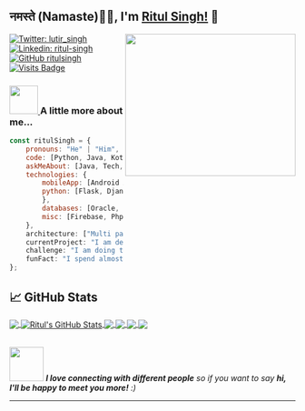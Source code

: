 
## नमस्ते (Namaste)🙏🏻, I'm [Ritul Singh!](https://ritulsingh.github.io/lutirsingh/) 👋 <br>
<a href="https://github.com/ritulsingh"><img align='right' src="https://media.giphy.com/media/SWoSkN6DxTszqIKEqv/giphy.gif" width="300" height="250"> </a>

[![Twitter: lutir_singh](https://img.shields.io/twitter/follow/lutir_singh?style=social)](https://twitter.com/lutir_singh)
[![Linkedin: ritul-singh](https://img.shields.io/badge/-ritulsingh-blue?style=flat-square&logo=Linkedin&logoColor=white&link=https://www.linkedin.com/in/ritul-singh/)](https://www.linkedin.com/in/ritul-singh/)
[![GitHub ritulsingh](https://img.shields.io/github/followers/ritulsingh?label=follow&style=social)](https://github.com/ritulsingh)
[![Visits Badge](https://badges.pufler.dev/visits/ritulsingh/ritulsingh)](https://github.com/ritulsingh/ritulsingh)

### <a href="https://github.com/ritulsingh"><img src="https://media.giphy.com/media/VgCDAzcKvsR6OM0uWg/giphy.gif" width="50"> </a> A little more about me...  

```javascript
const ritulSingh = {
    pronouns: "He" | "Him",
    code: [Python, Java, Kotlin, C++ , HTML],
    askMeAbout: [Java, Tech, Android Application],
    technologies: {
        mobileApp: [Android Application, Flutter Application],
        python: [Flask, Django, Numpy]
        },
        databases: [Oracle, MySql, Sqlite],
        misc: [Firebase, Php]
    },
    architecture: ["Multi page applications", "Progressive web applications", "Single page applications"],
    currentProject: "I am developing Cheat android application using kotlin",
    challenge: "I am doing the #100DaysOfCode challenge focused on python and kotlin",
    funFact: "I spend almost 6 to 7 hours with my laptop every day"
};
```
## &#x1f4c8; GitHub Stats

<a href="https://github.com/ritulsingh">
  <img align="center" src="https://github-readme-stats.vercel.app/api/top-langs/?username=ritulsingh&hide=html,css,&title_color=ffffff&text_color=c9cacc&icon_color=2bbc8a&bg_color=1d1f21" />
</a>
<a href="https://github.com/ritulsingh">
  <img align="center" src="https://github-readme-stats.vercel.app/api?username=ritulsingh&show_icons=true&line_height=27&count_private=true&title_color=ffffff&text_color=c9cacc&icon_color=2bbc8a&bg_color=1d1f21" alt="Ritul's GitHub Stats" />
</a>

<a href="https://github.com/ritulsingh/AgeCalculator">
  <img align="center" src="https://github-readme-stats.vercel.app/api/pin/?username=ritulsingh&repo=AgeCalculator&title_color=ffffff&text_color=c9cacc&icon_color=2bbc8a&bg_color=1d1f21" />
</a>

<a href="https://github.com/ritulsingh/BirthdayGreetApp">
  <img align="center" src="https://github-readme-stats.vercel.app/api/pin/?username=ritulsingh&repo=BirthdayGreetApp&title_color=ffffff&text_color=c9cacc&icon_color=2bbc8a&bg_color=1d1f21" />
</a>

<a href="https://github.com/ritulsingh/DataStructreCode">
  <img align="center" src="https://github-readme-stats.vercel.app/api/pin/?username=ritulsingh&repo=DataStructreCode&title_color=ffffff&text_color=c9cacc&icon_color=2bbc8a&bg_color=1d1f21" />
</a>

<a href="https://github.com/ritulsingh/AnalogClock">
  <img align="center" src="https://github-readme-stats.vercel.app/api/pin/?username=ritulsingh&repo=AnalogClock&title_color=ffffff&text_color=c9cacc&icon_color=2bbc8a&bg_color=1d1f21" />
</a>

<br><a href="https://github.com/ritulsingh"><img src="https://media.giphy.com/media/LnQjpWaON8nhr21vNW/giphy.gif" width="60"><a> <em><b>I love connecting with different people</b> so if you want to say <b>hi, I'll be happy to meet you more!</b> :)</em>

---
